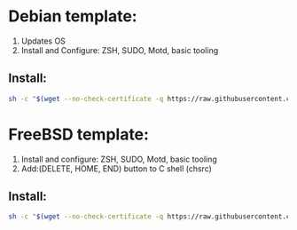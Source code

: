 # Debian template:

1. Updates OS
2. Install and Configure: ZSH, SUDO, Motd, basic tooling

## Install:
```bash
sh -c "$(wget --no-check-certificate -q https://raw.githubusercontent.com/MrHpower/debian/master/Bash_script.sh -O -)"
```

# FreeBSD template:

1. Install and configure: ZSH, SUDO, Motd, basic tooling
2. Add:(DELETE, HOME, END) button to C shell (chsrc)

## Install:
```bash
sh -c "$(wget --no-check-certificate -q https://raw.githubusercontent.com/MrHpower/debian/master/freebsd.sh -O -)"
```
